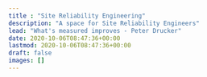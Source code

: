 ```yaml
---
title : "Site Reliability Engineering"
description: "A space for Site Reliability Engineers"
lead: "What's measured improves - Peter Drucker"
date: 2020-10-06T08:47:36+00:00
lastmod: 2020-10-06T08:47:36+00:00
draft: false
images: []
---
```

